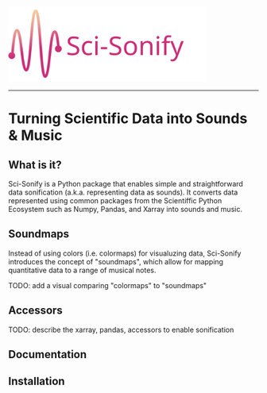 <img src="docs/source/_static/logo.svg" data-canonical-src="docs/source/_static/logo.svg" width="400"/><br>

-----------------

# Turning Scientific Data into Sounds & Music

## What is it?

Sci-Sonify is a Python package that enables simple and straightforward data sonification (a.k.a. representing data as sounds). It converts data represented using common packages from the Scientiffic Python Ecosystem such as Numpy, Pandas, and Xarray into sounds and music.

## Soundmaps
Instead of using colors (i.e. colormaps) for visualuzing data, Sci-Sonify introduces the concept of "soundmaps", which allow for mapping quantitative data to a range of musical notes.

TODO: add a visual comparing "colormaps" to "soundmaps"

## Accessors
TODO: describe the xarray, pandas, accessors to enable sonification


## Documentation

## Installation
